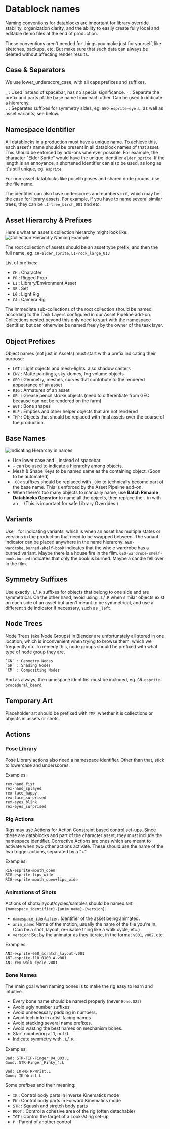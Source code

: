 # Datablock names

Naming conventions for datablocks are important for library override stability, organization clarity, and the ability to easily create fully local and editable demo files at the end of production.

These conventions aren't needed for things you make just for yourself, like sketches, backups, etc. But make sure that such data can always be deleted without affecting render results.

## Case & Separators
We use lower_underscore_case, with all caps prefixes and suffixes.

`_` : Used instead of spacebar, has no special significance.
`-` : Separate the prefix and parts of the base name from each other. Can be used to indicate a hierarchy.  
`.` : Separates suffixes for symmetry sides, eg. `GEO-esprite-eye.L`, as well as asset variants, see below.  

## Namespace Identifier

All datablocks in a production must have a unique name. To achieve this, each asset's name should be present in all datablock names of that asset. This should be enforced by add-ons wherever possible. For example, the character "Elder Sprite" would have the unique identifier `elder_sprite`.
If the length is an annoyance, a shortened identifier can also be used, as long as it's still unique, eg. `esprite`.

For non-asset datablocks like poselib poses and shared node groups, use the file name.

The identifier can also have underscores and numbers in it, which may be the case for library assets. For example, if you have to name several similar trees, they can be `LI-tree_birch_001` and etc.

## Asset Hierarchy & Prefixes
Here's what an asset's collection hierarchy might look like:
![Collection Hierarchy Naming Example](/media/naming-conventions/collection_hierarchy_naming_example.png)

The root collection of assets should be an asset type prefix, and then the full name, eg. `CH-elder_sprite`, `LI-rock_large_013`

List of prefixes:
- `CH` : Character
- `PR` : Rigged Prop
- `LI` : Library/Environment Asset
- `SE` : Set
- `LG` : Light Rig
- `CA` : Camera Rig

The immediate sub-collections of the root collection should be named according to the Task Layers configured in our Asset Pipeline add-on. Collections nested beyond this only need to start with the namespace identifier, but can otherwise be named freely by the owner of the task layer.

## Object Prefixes
Object names (not just in Assets) must start with a prefix indicating their purpose:

- `LGT` : Light objects and mesh-lights, also shadow casters
- `ENV` : Matte paintings, sky-domes, fog volume objects
- `GEO` : Geometry, meshes, curves that contribute to the rendered appearance of an asset
- `RIG` : Armatures of an asset
- `GPL` : Grease pencil stroke objects (need to differentiate from GEO because can not be rendered on the farm)
- `WGT` : Bone shapes
- `HLP` : Empties and other helper objects that are not rendered
- `TMP` : Objects that should be replaced with final assets over the course of the production.

## Base Names
![Indicating Hierarchy in names](/media/naming-conventions/hierarchy_name_example.png)

- Use lower case and `_` instead of spacebar.
- `-` can be used to indicate a hierarchy among objects.
- Mesh & Shape Keys to be named same as the containing object. (Soon to be automated)
- `.00x` suffixes should be replaced with `_00x` to technically become part of the base name. This is enforced by the Asset Pipeline add-on.
- When there's too many objects to manually name, use **Batch Rename Datablocks Operator** to name all the objects, then replace the `.` in with an `_`. (This is important for safe Library Overrides.)

## Variants
Use `.` for indicating variants, which is when an asset has multiple states or versions in the production that need to be swapped between.
The variant indicator can be placed anywhere in the name hierarchy:
`GEO-wardrobe.burned-shelf-book` indicates that the whole wardrobe has a burned variant. Maybe there is a house fire in the film.
`GEO-wardrobe-shelf-book.burned` indicates that only the book is burned. Maybe a candle fell over in the film.

## Symmetry Suffixes
Use exactly `.L`/`.R` suffixes for objects that belong to one side and are symmetrical.
On the other hand, avoid using `.L`/`.R` when similar objects exist on each side of an asset but aren't meant to be symmetrical, and use a different side indicator if necessary, such as `_left`.

## Node Trees
Node Trees (aka Node Groups) in Blender are unfortunately all stored in one location, which is inconvenient when trying to browse them, which we frequently do. To remedy this, node groups should be prefixed with what type of node group they are.
```
`GN` : Geometry Nodes
`SH` : Shading Nodes
`CM` : Compositing Nodes
```

And as always, the namespace identifier must be included, eg. `GN-esprite-procedural_beard`.

## Temporary Art
Placeholder art should be prefixed with `TMP`, whether it is collections or objects in assets or shots.

## Actions

### Pose Library

Pose Library actions also need a namespace identifier. Other than that, stick to lowercase and underscores.

Examples:
```
rex-hand_fist
rex-hand_splayed
rex-face_happy
rex-face_surprised
rex-eyes_blink
rex-eyes_surprised
```

### Rig Actions
Rigs may use Actions for Action Constraint based control set-ups. Since these are datablocks and part of the character asset, they must include the namespace identifier.
Corrective Actions are ones which are meant to activate when two other actions activate. These should use the name of the two trigger actions, separated by a "+".

Examples: 
```
RIG-esprite-mouth_open
RIG-esprite-lips_wide
RIG-esprite-mouth_open+lips_wide
```

### Animations of Shots
Actions of shots/layout/cycles/samples should be named `ANI-{namespace_identifier}-{anim_name}-{version}`.
- `namespace_identifier`: Identifier of the asset being animated.
- `anim_name`: Name of the motion, usually the name of the file you're in. (Can be a shot, layout, re-usable thing like a walk cycle, etc.)
- `version`: Set by the animator as they iterate, in the format `v001`, `v002`, etc.

Examples:
```
ANI-esprite-060_scratch_layout-v001
ANI-esprite-110_0100_A-v001
ANI-rex-walk_cycle-v001
```

### Bone Names
The main goal when naming bones is to make the rig easy to learn and intuitive.
- Every bone name should be named properly (never `Bone.023`)
- Avoid ugly number suffixes
- Avoid unnecessary padding in numbers.
- Avoid tech info in artist-facing names.
- Avoid stacking several name prefixes.
- Avoid wasting the best names on mechanism bones.
- Start numbering at 1, not 0.
- Indicate symmetry with `.L`/`.R`.

Examples:
```
Bad: STR-TIP-Finger_04_003.L
Good: STR-Finger_Pinky_4.L

Bad: IK-MSTR-Wrist.L
Good: IK-Wrist.L
```

Some prefixes and their meaning:
- `IK` : Control body parts in Inverse Kinematics mode
- `FK` : Control body parts in Forward Kinematics mode
- `STR` : Squash and stretch body parts
- `ROOT` : Control a cohesive area of the rig (often detachable)
- `TGT` : Control the target of a Look-At rig set-up
- `P` : Parent of another control

